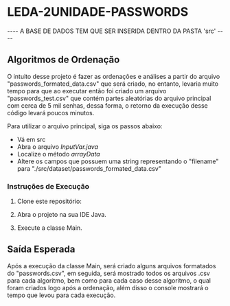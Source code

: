 # LEDA-2UNIDADE-PASSWORDS

---- A BASE DE DADOS TEM QUE SER INSERIDA DENTRO DA PASTA 'src' ----

## Algoritmos de Ordenação

O intuito desse projeto é fazer as ordenações e análises a partir do arquivo "passwords_formated_data.csv" que será criado, no entanto, levaria muito tempo para que ao executar então foi criado um arquivo "passwords_test.csv" que contém partes aleatórias do arquivo principal com cerca de 5 mil senhas, dessa forma, o retorno da execução desse código levará poucos minutos.

Para utilizar o arquivo principal, siga os passos abaixo:
- Vá em src
- Abra o arquivo *InputVar.java*
- Localize o método *arrayData*
- Altere os campos que possuem uma string representando o "filename" para "./src/dataset/passwords_formated_data.csv"

### Instruções de Execução

1. Clone este repositório:

2. Abra o projeto na sua IDE Java.
3. Execute a classe Main.

## Saída Esperada

Após a execução da classe Main, será criado alguns arquivos formatados do "passwords.csv", em seguida, será mostrado todos os arquivos .csv para cada algoritmo, bem como para cada caso desse algoritmo, o qual foram criados logo após a ordenação, além disso o console mostrará o tempo que levou para cada execução.
